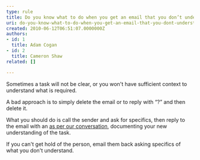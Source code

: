 ```yaml
---
type: rule
title: Do you know what to do when you get an email that you don’t understand?
uri: do-you-know-what-to-do-when-you-get-an-email-that-you-dont-understand
created: 2010-06-12T06:51:07.0000000Z
authors:
- id: 1
  title: Adam Cogan
- id: 2
  title: Cameron Shaw
related: []

---
```


Sometimes a task will not be clear, or you won't have sufficient context to understand what is required.

A bad approach is to simply delete the email or to reply with “?” and then delete it.
 
What you should do is call the sender and ask for specifics, then reply to the email with an [as per our conversation](/Pages/DoYouAlwaysSendAnAsPerOurConversationEmail.aspx), documenting your new understanding of the task.

If you can't get hold of the person, email them back asking specifics of what you don't understand.
